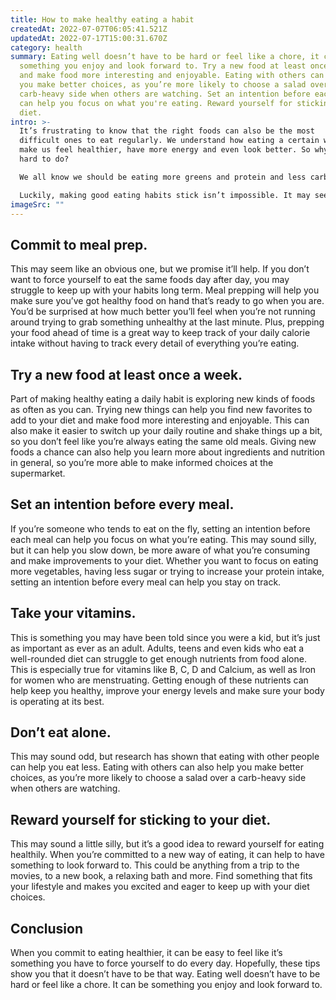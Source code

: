 ```yaml
---
title: How to make healthy eating a habit
createdAt: 2022-07-07T06:05:41.521Z
updatedAt: 2022-07-17T15:00:31.670Z
category: health
summary: Eating well doesn’t have to be hard or feel like a chore, it can be
  something you enjoy and look forward to. Try a new food at least once a week
  and make food more interesting and enjoyable. Eating with others can also help
  you make better choices, as you’re more likely to choose a salad over a
  carb-heavy side when others are watching. Set an intention before each meal
  can help you focus on what you're eating. Reward yourself for sticking to your
  diet.
intro: >-
  It’s frustrating to know that the right foods can also be the most
  difficult ones to eat regularly. We understand how eating a certain way can
  make us feel healthier, have more energy and even look better. So why is it so
  hard to do?

  We all know we should be eating more greens and protein and less carbs, sugar and fat… but then life happens. A busy schedule, cravings for unhealthy snacks or just the typical difficulties of adulting in general all contribute to the fact that we simply don’t eat as well as we know we should. 

  Luckily, making good eating habits stick isn’t impossible. It may seem like something you have to force on yourself every day, but there are things you can do to help make it easier over time. Here are some ways to help you develop healthy eating habits that last a lifetime.
imageSrc: ""
---
```


## Commit to meal prep.

This may seem like an obvious one, but we promise it’ll help. If you don’t want to force yourself to eat the same foods day after day, you may struggle to keep up with your habits long term. Meal prepping will help you make sure you’ve got healthy food on hand that’s ready to go when you are. You’d be surprised at how much better you’ll feel when you’re not running around trying to grab something unhealthy at the last minute. Plus, prepping your food ahead of time is a great way to keep track of your daily calorie intake without having to track every detail of everything you’re eating.

## Try a new food at least once a week.

Part of making healthy eating a daily habit is exploring new kinds of foods as often as you can. Trying new things can help you find new favorites to add to your diet and make food more interesting and enjoyable. This can also make it easier to switch up your daily routine and shake things up a bit, so you don’t feel like you’re always eating the same old meals. Giving new foods a chance can also help you learn more about ingredients and nutrition in general, so you’re more able to make informed choices at the supermarket.

## Set an intention before every meal.

If you’re someone who tends to eat on the fly, setting an intention before each meal can help you focus on what you’re eating. This may sound silly, but it can help you slow down, be more aware of what you’re consuming and make improvements to your diet. Whether you want to focus on eating more vegetables, having less sugar or trying to increase your protein intake, setting an intention before every meal can help you stay on track.

## Take your vitamins.

This is something you may have been told since you were a kid, but it’s just as important as ever as an adult. Adults, teens and even kids who eat a well-rounded diet can struggle to get enough nutrients from food alone. This is especially true for vitamins like B, C, D and Calcium, as well as Iron for women who are menstruating. Getting enough of these nutrients can help keep you healthy, improve your energy levels and make sure your body is operating at its best.

## Don’t eat alone.

This may sound odd, but research has shown that eating with other people can help you eat less. Eating with others can also help you make better choices, as you’re more likely to choose a salad over a carb-heavy side when others are watching.

## Reward yourself for sticking to your diet.

This may sound a little silly, but it’s a good idea to reward yourself for eating healthily. When you’re committed to a new way of eating, it can help to have something to look forward to. This could be anything from a trip to the movies, to a new book, a relaxing bath and more. Find something that fits your lifestyle and makes you excited and eager to keep up with your diet choices.

## Conclusion

When you commit to eating healthier, it can be easy to feel like it’s something you have to force yourself to do every day. Hopefully, these tips show you that it doesn’t have to be that way. Eating well doesn’t have to be hard or feel like a chore. It can be something you enjoy and look forward to.

